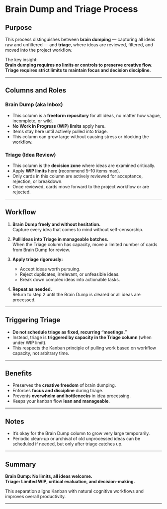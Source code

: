 # Brain Dump and Triage Process

## Purpose

This process distinguishes between **brain dumping** — capturing all ideas raw and unfiltered — and **triage**, where ideas are reviewed, filtered, and moved into the project workflow. 

The key insight:  
**Brain dumping requires no limits or controls to preserve creative flow.**  
**Triage requires strict limits to maintain focus and decision discipline.**

---

## Columns and Roles

### Brain Dump (aka Inbox)
- This column is a **freeform repository** for all ideas, no matter how vague, incomplete, or wild.
- **No Work In Progress (WIP) limits** apply here.
- Items stay here until actively pulled into triage.
- This column can grow large without causing stress or blocking the workflow.

### Triage (Idea Review)
- This column is the **decision zone** where ideas are examined critically.
- Apply **WIP limits** here (recommend 5–10 items max).
- Only cards in this column are actively reviewed for acceptance, rejection, or breakdown.
- Once reviewed, cards move forward to the project workflow or are rejected.

---

## Workflow

1. **Brain Dump freely and without hesitation.**  
   Capture every idea that comes to mind without self-censorship.

2. **Pull ideas into Triage in manageable batches.**  
   When the Triage column has capacity, move a limited number of cards from Brain Dump for review.

3. **Apply triage rigorously:**  
   - Accept ideas worth pursuing.  
   - Reject duplicates, irrelevant, or unfeasible ideas.  
   - Break down complex ideas into actionable tasks.

4. **Repeat as needed.**  
   Return to step 2 until the Brain Dump is cleared or all ideas are processed.

---

## Triggering Triage

- **Do not schedule triage as fixed, recurring “meetings.”**  
- Instead, triage is **triggered by capacity in the Triage column** (when under WIP limit).
- This respects the Kanban principle of pulling work based on workflow capacity, not arbitrary time.

---

## Benefits

- Preserves the **creative freedom** of brain dumping.  
- Enforces **focus and discipline** during triage.  
- Prevents **overwhelm and bottlenecks** in idea processing.  
- Keeps your kanban flow **lean and manageable**.

---

## Notes

- It’s okay for the Brain Dump column to grow very large temporarily.  
- Periodic clean-up or archival of old unprocessed ideas can be scheduled if needed, but only after triage catches up.

---

## Summary

**Brain Dump: No limits, all ideas welcome.**  
**Triage: Limited WIP, critical evaluation, and decision-making.**

This separation aligns Kanban with natural cognitive workflows and improves overall productivity.

---

